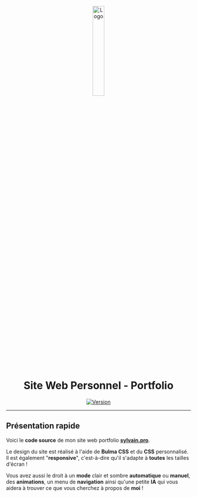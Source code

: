 <div align="center">
  <a href="https://sylvain.pro"><img src="https://sylvain.pro/assets/images/logo.png" alt="Logo" width="25%" height="auto"/></a>

  # Site Web Personnel - Portfolio
  [![Version](https://custom-icon-badges.demolab.com/badge/Version%20:-v2.5.5-6479ee?logo=sylvain&labelColor=23272A)](https://github.com/20syldev/portfolio/releases/latest)
</div>

---

## Présentation rapide
Voici le **code source** de mon site web portfolio **[sylvain.pro](https://sylvain.pro)**.  

Le design du site est réalisé à l'aide de **Bulma CSS** et du **CSS** personnalisé. Il est également "**responsive**", c'est-à-dire qu'il s'adapte à **toutes** les tailles d'écran !

Vous avez aussi le droit à un **mode** clair et sombre **automatique** ou **manuel**, des **animations**, un menu de **navigation** ainsi qu'une petite **IA** qui vous aidera à trouver ce que vous cherchez à propos de **moi** !